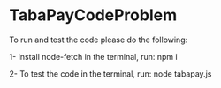 # TabaPayCodeProblem

To run and test the code please do the following:

1- Install node-fetch in the terminal, run: npm i

2- To test the code in the terminal, run: node tabapay.js
